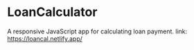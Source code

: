 # LoanCalculator
A responsive JavaScript app for calculating loan payment. link: https://loancal.netlify.app/
